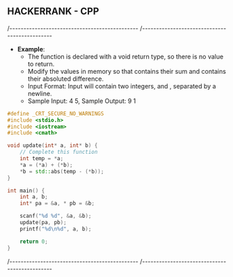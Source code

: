 ## HACKERRANK - CPP
/----------------------------------------------
/----------------------------------------------

- **Example**:
  - The function is declared with a void return type, so there is no value to return.
  - Modify the values in memory so that contains their sum and  contains their absoluted difference.
  - Input Format: Input will contain two integers,  and , separated by a newline.
  - Sample Input: 4 5, Sample Output: 9 1 
```cpp
#define _CRT_SECURE_NO_WARNINGS
#include <stdio.h>
#include <iostream>
#include <cmath>

void update(int* a, int* b) {
    // Complete this function    
    int temp = *a;
    *a = (*a) + (*b);
    *b = std::abs(temp - (*b));
}

int main() {
    int a, b;
    int* pa = &a, * pb = &b;

    scanf("%d %d", &a, &b);
    update(pa, pb);
    printf("%d\n%d", a, b);

    return 0;
}
```

/----------------------------------------------
/----------------------------------------------

